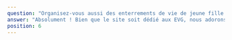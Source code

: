 ```yaml
---
question: "Organisez-vous aussi des enterrements de vie de jeune fille (EVJF) à Lille ?"
answer: "Absolument ! Bien que le site soit dédié aux EVG, nous adorons organiser des EVJF à Lille. Nous proposons des activités adaptées et des formules sur-mesure pour que la future mariée et ses amies passent une journée inoubliable. N'hésitez pas à nous contacter pour en savoir plus."
position: 6
---
```


